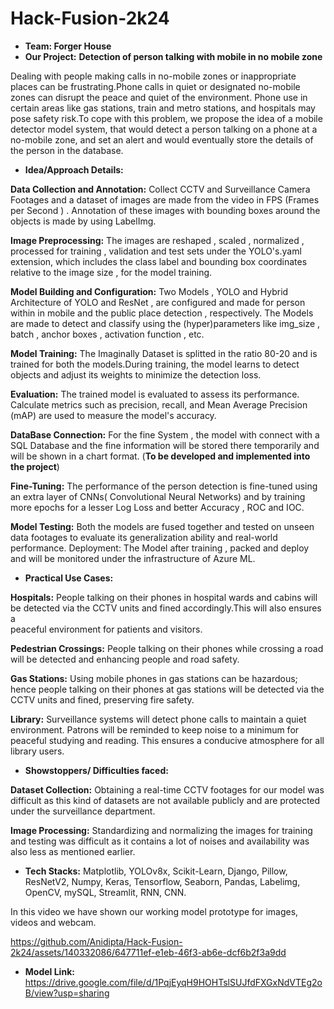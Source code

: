 # Hack-Fusion-2k24
- **Team: Forger House**
- **Our Project:** 
**Detection of person talking with mobile in no mobile zone**

Dealing with people making calls in no-mobile zones or inappropriate places can be frustrating.Phone calls in quiet or designated no-mobile zones can disrupt the peace and quiet of the environment. Phone use in certain areas like gas stations, train and metro stations, and hospitals may pose safety risk.To cope with this problem, we propose the idea of a mobile detector model system, that would detect a person talking on a phone at a no-mobile zone, and set an alert and would eventually store the details of the person in the database.

- **Idea/Approach Details:**

**Data Collection and Annotation:** Collect CCTV and Surveillance Camera Footages and a  dataset of images are made from the video in FPS (Frames per Second ) . Annotation of these images with bounding boxes around the objects is made by using LabelImg.

**Image Preprocessing:** The images are reshaped , scaled , normalized , processed for training , validation and test sets under the YOLO's.yaml extension, which includes the class label and bounding box coordinates relative to the image size , for the model training.

**Model Building and Configuration:** Two Models , YOLO and Hybrid Architecture of YOLO and ResNet , are configured and made for person within in mobile and the public place detection , respectively. The Models are made to detect and classify using the (hyper)parameters like img_size , batch , anchor boxes , activation function , etc. 

**Model Training:** The Imaginally Dataset is splitted in the ratio 80-20 and is trained for both the models.During training, the model learns to detect objects and adjust its weights to minimize the detection loss.

**Evaluation:**  The trained model is evaluated to assess its performance. Calculate metrics such as precision, recall, and Mean Average Precision (mAP) are used to  measure the model's accuracy.

**DataBase Connection:** For the fine System , the model with connect with a SQL Database and the fine information will be stored there temporarily and will be shown in a chart format. (**To be developed and implemented into the project**)

**Fine-Tuning:** The performance of the person detection is fine-tuned using an extra layer of CNNs( Convolutional Neural Networks) and by training more epochs for a lesser Log Loss and better Accuracy , ROC  and IOC.

**Model Testing:** Both the models are fused together and tested on unseen data footages to evaluate its generalization ability and real-world performance.
Deployment: The Model after training , packed and deploy and will be monitored under the infrastructure of Azure ML.

- **Practical Use Cases:**

**Hospitals:** People talking on their phones in hospital wards and cabins will be detected via the CCTV units and fined accordingly.This will also ensures a       
  peaceful environment for patients and visitors.

**Pedestrian Crossings:** People talking on their phones while crossing a road will be detected and enhancing people and road safety.

**Gas Stations:** Using mobile phones in gas stations can be hazardous; hence people talking on their phones at gas stations will be detected via the CCTV units 
  and fined, preserving fire safety. 

**Library:**  Surveillance systems will detect phone calls to maintain a quiet environment. Patrons will be reminded to keep noise to a minimum for peaceful 
  studying and reading. This ensures a conducive atmosphere for all library users.

- **Showstoppers/ Difficulties faced:**

**Dataset Collection:** Obtaining a real-time CCTV footages for our model was difficult as this kind of datasets are not available publicly and are protected under the surveillance department. 

**Image Processing:** Standardizing and normalizing the images for training and testing was difficult as it contains a lot of noises and availability was also less as mentioned earlier.

- **Tech Stacks:**
  Matplotlib, YOLOv8x, Scikit-Learn, Django, Pillow, ResNetV2, Numpy, Keras, Tensorflow, Seaborn, Pandas, Labelimg, OpenCV, mySQL, Streamlit, RNN, CNN.



In this video we have shown our working model prototype for images, videos and webcam.


https://github.com/Anidipta/Hack-Fusion-2k24/assets/140332086/647711ef-e1eb-46f3-ab6e-dcf6b2f3a9dd












- **Model Link:**
 https://drive.google.com/file/d/1PqjEyqH9HOHTslSUJfdFXGxNdVTEg2oB/view?usp=sharing
 
